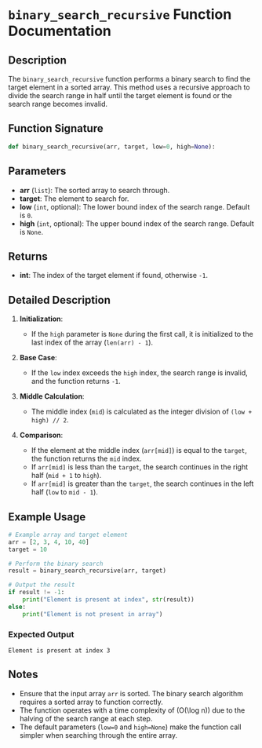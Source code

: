 # `binary_search_recursive` Function Documentation

## Description

The `binary_search_recursive` function performs a binary search to find the target element in a sorted array. This method uses a recursive approach to divide the search range in half until the target element is found or the search range becomes invalid.

## Function Signature

```python
def binary_search_recursive(arr, target, low=0, high=None):
```

## Parameters

- **arr** (`list`): The sorted array to search through.
- **target**: The element to search for.
- **low** (`int`, optional): The lower bound index of the search range. Default is `0`.
- **high** (`int`, optional): The upper bound index of the search range. Default is `None`.

## Returns

- **int**: The index of the target element if found, otherwise `-1`.

## Detailed Description

1. **Initialization**:
    - If the `high` parameter is `None` during the first call, it is initialized to the last index of the array (`len(arr) - 1`).

2. **Base Case**:
    - If the `low` index exceeds the `high` index, the search range is invalid, and the function returns `-1`.

3. **Middle Calculation**:
    - The middle index (`mid`) is calculated as the integer division of `(low + high) // 2`.

4. **Comparison**:
    - If the element at the middle index (`arr[mid]`) is equal to the `target`, the function returns the `mid` index.
    - If `arr[mid]` is less than the `target`, the search continues in the right half (`mid + 1` to `high`).
    - If `arr[mid]` is greater than the `target`, the search continues in the left half (`low` to `mid - 1`).

## Example Usage

```python
# Example array and target element
arr = [2, 3, 4, 10, 40]
target = 10

# Perform the binary search
result = binary_search_recursive(arr, target)

# Output the result
if result != -1:
    print("Element is present at index", str(result))
else:
    print("Element is not present in array")
```

### Expected Output

```
Element is present at index 3
```

## Notes

- Ensure that the input array `arr` is sorted. The binary search algorithm requires a sorted array to function correctly.
- The function operates with a time complexity of \(O(\log n)\) due to the halving of the search range at each step.
- The default parameters (`low=0` and `high=None`) make the function call simpler when searching through the entire array.